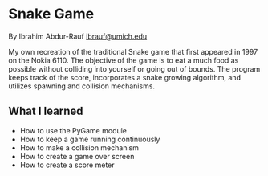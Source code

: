Snake Game
===========================
By Ibrahim Abdur-Rauf <ibrauf@umich.edu>

My own recreation of the traditional Snake game that first appeared in 1997 on the Nokia 6110. The objective of the game is to eat a much food as possible without colliding into yourself or going out of bounds. The program keeps track of the score, incorporates a snake growing algorithm, and utilizes spawning and collision mechanisms.

What I learned
-------------------------
- How to use the PyGame module
- How to keep a game running continuously
- How to make a collision mechanism
- How to create a game over screen
- How to create a score meter
